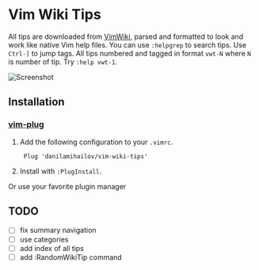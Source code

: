 # Vim Wiki Tips
All tips are downloaded from [VimWiki](https://vim.fandom.com/wiki/Vim_Tips_Wiki), parsed and formatted to look and work like native Vim help files. You can use `:helpgrep` to search tips. Use `Ctrl-]` to jump tags. All tips numbered and tagged in format `vwt-N` where `N` is number of tip. Try `:help vwt-1`.

![Screenshot](https://github.com/DanilaMihailov/vim-wiki-tips/blob/master/screenshots/preview.png?raw=true)

## Installation

### [vim-plug](https://github.com/junegunn/vim-plug)
1. Add the following configuration to your `.vimrc`.

        Plug 'danilamihailov/vim-wiki-tips'

2. Install with `:PlugInstall`.

Or use your favorite plugin manager

## TODO
- [ ] fix summary navigation
- [ ] use categories
- [ ] add index of all tips
- [ ] add :RandomWikiTip command
